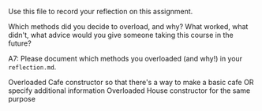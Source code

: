 Use this file to record your reflection on this assignment.

Which methods did you decide to overload, and why?
What worked, what didn't, what advice would you give someone taking this course in the future?

A7:
Please document which methods you overloaded (and why!) in your `reflection.md`.


Overloaded Cafe constructor so that there's a way to make a basic cafe OR specify additional information
Overloaded House constructor for the same purpose